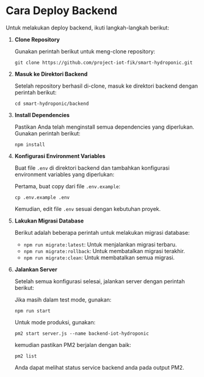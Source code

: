 # Cara Deploy Backend

Untuk melakukan deploy backend, ikuti langkah-langkah berikut:

1. **Clone Repository**

    Gunakan perintah berikut untuk meng-clone repository:

     ```
     git clone https://github.com/project-iot-fik/smart-hydroponic.git
     ```

2. **Masuk ke Direktori Backend**

    Setelah repository berhasil di-clone, masuk ke direktori backend dengan perintah berikut:

    ```
    cd smart-hydroponic/backend
    ```

3. **Install Dependencies**

    Pastikan Anda telah menginstall semua dependencies yang diperlukan. Gunakan perintah berikut:

    ```
    npm install
    ```

4. **Konfigurasi Environment Variables**

    Buat file `.env` di direktori backend dan tambahkan konfigurasi environment variables yang diperlukan:

    Pertama, buat copy dari file `.env.example`:

    ```
    cp .env.example .env
    ```

    Kemudian, edit file `.env` sesuai dengan kebutuhan proyek.

5. **Lakukan Migrasi Database**

    Berikut adalah beberapa perintah untuk melakukan migrasi database:

    - `npm run migrate:latest`: Untuk menjalankan migrasi terbaru.
    - `npm run migrate:rollback`: Untuk membatalkan migrasi terakhir.
    - `npm run migrate:clean`: Untuk membatalkan semua migrasi.

6. **Jalankan Server**

    Setelah semua konfigurasi selesai, jalankan server dengan perintah berikut:

    Jika masih dalam test mode, gunakan:

    ```
    npm run start
    ```

    Untuk mode produksi, gunakan:

    ```
    pm2 start server.js --name backend-iot-hydroponic
    ```

    kemudian pastikan PM2 berjalan dengan baik:

    ```
    pm2 list
    ```

    Anda dapat melihat status service backend anda pada output PM2.

